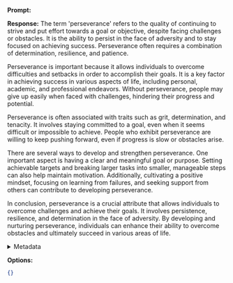 **Prompt:**


**Response:**
The term 'perseverance' refers to the quality of continuing to strive and put effort towards a goal or objective, despite facing challenges or obstacles. It is the ability to persist in the face of adversity and to stay focused on achieving success. Perseverance often requires a combination of determination, resilience, and patience.

Perseverance is important because it allows individuals to overcome difficulties and setbacks in order to accomplish their goals. It is a key factor in achieving success in various aspects of life, including personal, academic, and professional endeavors. Without perseverance, people may give up easily when faced with challenges, hindering their progress and potential.

Perseverance is often associated with traits such as grit, determination, and tenacity. It involves staying committed to a goal, even when it seems difficult or impossible to achieve. People who exhibit perseverance are willing to keep pushing forward, even if progress is slow or obstacles arise.

There are several ways to develop and strengthen perseverance. One important aspect is having a clear and meaningful goal or purpose. Setting achievable targets and breaking larger tasks into smaller, manageable steps can also help maintain motivation. Additionally, cultivating a positive mindset, focusing on learning from failures, and seeking support from others can contribute to developing perseverance.

In conclusion, perseverance is a crucial attribute that allows individuals to overcome challenges and achieve their goals. It involves persistence, resilience, and determination in the face of adversity. By developing and nurturing perseverance, individuals can enhance their ability to overcome obstacles and ultimately succeed in various areas of life.

<details><summary>Metadata</summary>

- Duration: 8587 ms
- Datetime: 2023-09-01T21:18:18.299398
- Model: gpt-3.5-turbo-0613

</details>

**Options:**
```json
{}
```

